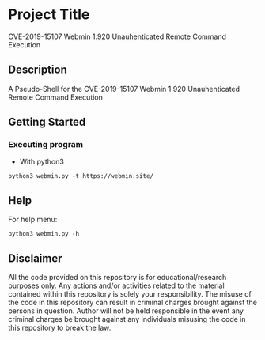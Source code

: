 # Project Title

CVE-2019-15107 Webmin 1.920 Unauhenticated Remote Command Execution

## Description

A Pseudo-Shell for the CVE-2019-15107 Webmin 1.920 Unauhenticated Remote Command Execution

## Getting Started

### Executing program

* With python3
```
python3 webmin.py -t https://webmin.site/ 
```

## Help

For help menu:
```
python3 webmin.py -h
```

## Disclaimer
All the code provided on this repository is for educational/research purposes only. Any actions and/or activities related to the material contained within this repository is solely your responsibility. The misuse of the code in this repository can result in criminal charges brought against the persons in question. Author will not be held responsible in the event any criminal charges be brought against any individuals misusing the code in this repository to break the law.